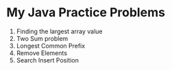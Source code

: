# My Java Practice Problems

1. Finding the largest array value
2. Two Sum problem
3. Longest Common Prefix
4. Remove Elements
5. Search Insert Position 

